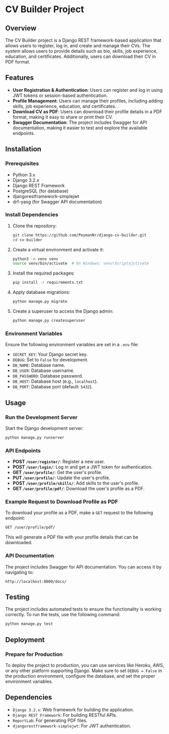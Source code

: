 
# CV Builder Project

## Overview
The CV Builder project is a Django REST framework-based application that allows users to register, log in, and create and manage their CVs. The system allows users to provide details such as bio, skills, job experience, education, and certificates. Additionally, users can download their CV in PDF format.

## Features
- **User Registration & Authentication**: Users can register and log in using JWT tokens or session-based authentication.
- **Profile Management**: Users can manage their profiles, including adding skills, job experience, education, and certificates.
- **Download CV as PDF**: Users can download their profile details in a PDF format, making it easy to share or print their CV.
- **Swagger Documentation**: The project includes Swagger for API documentation, making it easier to test and explore the available endpoints.

## Installation

### Prerequisites
- Python 3.x
- Django 3.2.x
- Django REST Framework
- PostgreSQL (for database)
- djangorestframework-simplejwt
- drf-yasg (for Swagger API documentation)


### Install Dependencies
1. Clone the repository:
   ```bash
   git clone https://github.com/PeymanNr/django-cv-builder.git
   cd cv-builder
   ```

2. Create a virtual environment and activate it:
   ```bash
   python3 -m venv venv
   source venv/bin/activate  # On Windows: venv\Scriptsctivate
   ```

3. Install the required packages:
   ```bash
   pip install -r requirements.txt
   ```

4. Apply database migrations:
   ```bash
   python manage.py migrate
   ```

5. Create a superuser to access the Django admin:
   ```bash
   python manage.py createsuperuser
   ```

### Environment Variables
Ensure the following environment variables are set in a `.env` file:
- `SECRET_KEY`: Your Django secret key.
- `DEBUG`: Set to `False` for development.
- `DB_NAME`: Database name.
- `DB_USER`: Database username.
- `DB_PASSWORD`: Database password.
- `DB_HOST`: Database host (e.g., `localhost`).
- `DB_PORT`: Database port (default: `5432`).

## Usage

### Run the Development Server
Start the Django development server:
```bash
python manage.py runserver
```

### API Endpoints

- **POST `/user/register/`**: Register a new user.
- **POST `/user/login/`**: Log in and get a JWT token for authentication.
- **GET `/user/profile/`**: Get the user's profile.
- **PUT `/user/profile/`**: Update the user's profile.
- **POST `/user/profile/skills/`**: Add skills to the user's profile.
- **GET `/user/profile/pdf/`**: Download the user's profile as a PDF.

### Example Request to Download Profile as PDF
To download your profile as a PDF, make a `GET` request to the following endpoint:
```bash
GET /user/profile/pdf/
```
This will generate a PDF file with your profile details that can be downloaded.

### API Documentation
The project includes Swagger for API documentation. You can access it by navigating to:
```
http://localhost:8000/docs/
```

## Testing
The project includes automated tests to ensure the functionality is working correctly. To run the tests, use the following command:
```bash
python manage.py test
```

## Deployment

### Prepare for Production
To deploy the project to production, you can use services like Heroku, AWS, or any other platform supporting Django. Make sure to set `DEBUG = False` in the production environment, configure the database, and set the proper environment variables.

## Dependencies
- `Django 3.2.x`: Web framework for building the application.
- `Django REST Framework`: For building RESTful APIs.
- `ReportLab`: For generating PDF files.
- `djangorestframework-simplejwt`: For JWT authentication.
